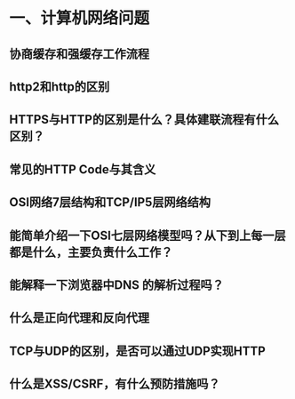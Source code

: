 # 一、计算机网络问题
  ## 协商缓存和强缓存工作流程
  ## http2和http的区别
  ## HTTPS与HTTP的区别是什么？具体建联流程有什么区别？
  ## 常见的HTTP Code与其含义
  ## OSI网络7层结构和TCP/IP5层网络结构
  ## 能简单介绍一下OSI七层网络模型吗？从下到上每一层都是什么，主要负责什么工作？
  ## 能解释一下浏览器中DNS 的解析过程吗？
  ## 什么是正向代理和反向代理
  ## TCP与UDP的区别，是否可以通过UDP实现HTTP
  ## 什么是XSS/CSRF，有什么预防措施吗？
  
  
